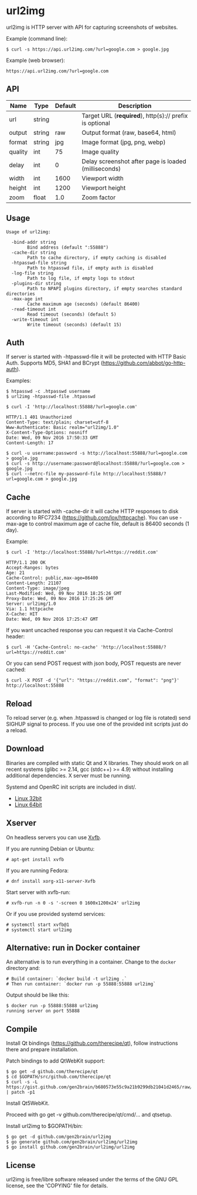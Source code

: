 url2img
=======

url2img is HTTP server with API for capturing screenshots of websites.

Example (command line):

    $ curl -s https://api.url2img.com/?url=google.com > google.jpg

Example (web browser):

    https://api.url2img.com/?url=google.com

## API

Name    | Type      | Default   | Description
----    | ----      | -------   | -----------
url     | string    |           | Target URL (**required**), http(s):// prefix is optional
output  | string    | raw       | Output format (raw, base64, html)
format  | string    | jpg       | Image format (jpg, png, webp)
quality | int       | 75        | Image quality
delay   | int       | 0         | Delay screenshot after page is loaded (milliseconds)
width   | int       | 1600      | Viewport width
height  | int       | 1200      | Viewport height
zoom    | float     | 1.0       | Zoom factor

## Usage

    Usage of url2img:

      -bind-addr string
            Bind address (default ":55888")
      -cache-dir string
            Path to cache directory, if empty caching is disabled
      -htpasswd-file string
            Path to htpasswd file, if empty auth is disabled
      -log-file string
            Path to log file, if empty logs to stdout
      -plugins-dir string
            Path to NPAPI plugins directory, if empty searches standard directories
      -max-age int
            Cache maximum age (seconds) (default 86400)
      -read-timeout int
            Read timeout (seconds) (default 5)
      -write-timeout int
            Write timeout (seconds) (default 15)

## Auth

If server is started with -htpasswd-file it will be protected with HTTP Basic Auth. Supports MD5, SHA1 and BCrypt (https://github.com/abbot/go-http-auth).

Examples:

    $ htpasswd -c .htpasswd username
    $ url2img -htpasswd-file .htpasswd

    $ curl -I 'http://localhost:55888/?url=google.com'

    HTTP/1.1 401 Unauthorized
    Content-Type: text/plain; charset=utf-8
    Www-Authenticate: Basic realm="url2img/1.0"
    X-Content-Type-Options: nosniff
    Date: Wed, 09 Nov 2016 17:50:33 GMT
    Content-Length: 17

    $ curl -u username:password -s http://localhost:55888/?url=google.com > google.jpg
    $ curl -s http://username:password@localhost:55888/?url=google.com > google.jpg
    $ curl --netrc-file my-password-file http://localhost:55888/?url=google.com > google.jpg

## Cache

If server is started with -cache-dir it will cache HTTP responses to disk according to RFC7234 (https://github.com/lox/httpcache).
You can use -max-age to control maximum age of cache file, default is 86400 seconds (1 day).

Example:

    $ curl -I 'http://localhost:55888/?url=https://reddit.com'

    HTTP/1.1 200 OK
    Accept-Ranges: bytes
    Age: 21
    Cache-Control: public,max-age=86400
    Content-Length: 21107
    Content-Type: image/jpeg
    Last-Modified: Wed, 09 Nov 2016 18:25:26 GMT
    Proxy-Date: Wed, 09 Nov 2016 17:25:26 GMT
    Server: url2img/1.0
    Via: 1.1 httpcache
    X-Cache: HIT
    Date: Wed, 09 Nov 2016 17:25:47 GMT

If you want uncached response you can request it via Cache-Control header:

    $ curl -H 'Cache-Control: no-cache' 'http://localhost:55888/?url=https://reddit.com'

Or you can send POST request with json body, POST requests are never cached:

    $ curl -X POST -d '{"url": "https://reddit.com", "format": "png"}' http://localhost:55888

## Reload

To reload server (e.g. when .htpasswd is changed or log file is rotated) send SIGHUP signal to process.
If you use one of the provided init scripts just do a reload.

## Download

Binaries are compiled with static Qt and X libraries. They should work on all recent systems (glibc >= 2.14, gcc (stdc++) >= 4.9) without installing additional dependencies.
X server must be running.

Systemd and OpenRC init scripts are included in dist/.

 - [Linux 32bit](https://url2img.com/download/url2img-1.0-32bit.tar.xz)
 - [Linux 64bit](https://url2img.com/download/url2img-1.0-64bit.tar.xz)

## Xserver

On headless servers you can use [Xvfb](https://en.wikipedia.org/wiki/Xvfb).

If you are running Debian or Ubuntu:

    # apt-get install xvfb

If you are running Fedora:

    # dnf install xorg-x11-server-Xvfb

Start server with xvfb-run:

    # xvfb-run -n 0 -s '-screen 0 1600x1200x24' url2img

Or if you use provided systemd services:

    # systemctl start xvfb@1
    # systemctl start url2img

## Alternative: run in Docker container

An alternative is to run everything in a container. Change to the `docker` directory and:

    # Build container: `docker build -t url2img .`
    # Then run container: `docker run -p 55888:55888 url2img`

Output should be like this:

```
$ docker run -p 55888:55888 url2img
running server on port 55888
```

## Compile

Install Qt bindings (https://github.com/therecipe/qt), follow instructions there and prepare installation.

Patch bindings to add QtWebKit support:

    $ go get -d github.com/therecipe/qt
    $ cd $GOPATH/src/github.com/therecipe/qt
    $ curl -s -L https://gist.github.com/gen2brain/b680573e55c9a21b9299db21041d2465/raw/5bc6489cb114275a79c02802b74766fde1925c8d/qtwebkit.patch | patch -p1

Install Qt5WebKit.

Proceed with go get -v github.com/therecipe/qt/cmd/... and qtsetup.

Install url2img to $GOPATH/bin:

    $ go get -d github.com/gen2brain/url2img
    $ go generate github.com/gen2brain/url2img/url2img
    $ go install github.com/gen2brain/url2img/url2img

## License

url2img is free/libre software released under the terms of the GNU GPL license, see the 'COPYING' file for details.
